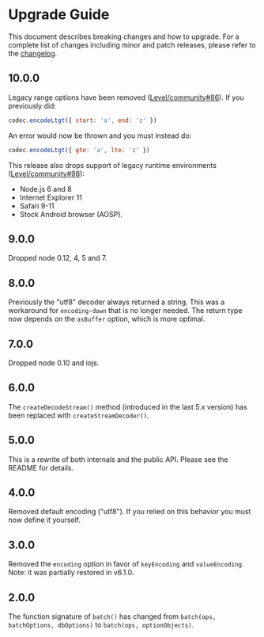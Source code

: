 # Upgrade Guide

This document describes breaking changes and how to upgrade. For a complete list of changes including minor and patch releases, please refer to the [changelog](CHANGELOG.md).

## 10.0.0

Legacy range options have been removed ([Level/community#86](https://github.com/Level/community/issues/86)). If you previously did:

```js
codec.encodeLtgt({ start: 'a', end: 'z' })
```

An error would now be thrown and you must instead do:

```js
codec.encodeLtgt({ gte: 'a', lte: 'z' })
```

This release also drops support of legacy runtime environments ([Level/community#98](https://github.com/Level/community/issues/98)):

- Node.js 6 and 8
- Internet Explorer 11
- Safari 9-11
- Stock Android browser (AOSP).

## 9.0.0

Dropped node 0.12, 4, 5 and 7.

## 8.0.0

Previously the "utf8" decoder always returned a string. This was a workaround for `encoding-down` that is no longer needed. The return type now depends on the `asBuffer` option, which is more optimal.

## 7.0.0

Dropped node 0.10 and iojs.

## 6.0.0

The `createDecodeStream()` method (introduced in the last 5.x version) has been replaced with `createStreamDecoder()`.

## 5.0.0

This is a rewrite of both internals and the public API. Please see the README for details.

## 4.0.0

Removed default encoding ("utf8"). If you relied on this behavior you must now define it yourself.

## 3.0.0

Removed the `encoding` option in favor of `keyEncoding` and `valueEncoding`. Note: it was partially restored in v6.1.0.

## 2.0.0

The function signature of `batch()` has changed from `batch(ops, batchOptions, dbOptions)` to `batch(ops, optionObjects)`.

